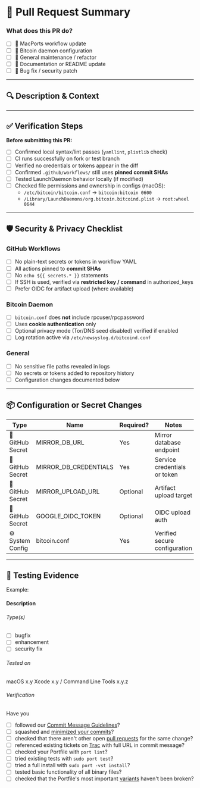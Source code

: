 # 🧾 Pull Request Summary

### What does this PR do?
<!-- Short description of what this pull request changes or adds. -->

- [ ] 🔧 MacPorts workflow update
- [ ] 💾 Bitcoin daemon configuration
- [ ] 🧰 General maintenance / refactor
- [ ] 🧱 Documentation or README update
- [ ] 🐛 Bug fix / security patch

---

## 🔍 Description & Context
<!-- Explain why this change is needed, what issue it addresses, or what improvement it introduces. -->
<!-- Example: "Updated mirror.yml to support OIDC authentication and removed static SSH keys." -->

---

## ✅ Verification Steps

**Before submitting this PR:**
- [ ] Confirmed local syntax/lint passes (`yamllint`, `plistlib` check)
- [ ] CI runs successfully on fork or test branch
- [ ] Verified no credentials or tokens appear in the diff
- [ ] Confirmed `.github/workflows/` still uses **pinned commit SHAs**
- [ ] Tested LaunchDaemon behavior locally (if modified)
- [ ] Checked file permissions and ownership in configs (macOS):
  - `/etc/bitcoin/bitcoin.conf` → `bitcoin:bitcoin 0600`
  - `/Library/LaunchDaemons/org.bitcoin.bitcoind.plist` → `root:wheel 0644`

---

## 🛡️ Security & Privacy Checklist

### GitHub Workflows
- [ ] No plain-text secrets or tokens in workflow YAML
- [ ] All actions pinned to **commit SHAs**
- [ ] No `echo ${{ secrets.* }}` statements
- [ ] If SSH is used, verified via **restricted key / command** in authorized_keys
- [ ] Prefer OIDC for artifact upload (where available)

### Bitcoin Daemon
- [ ] `bitcoin.conf` does **not** include rpcuser/rpcpassword
- [ ] Uses **cookie authentication** only
- [ ] Optional privacy mode (Tor/DNS seed disabled) verified if enabled
- [ ] Log rotation active via `/etc/newsyslog.d/bitcoind.conf`

### General
- [ ] No sensitive file paths revealed in logs
- [ ] No secrets or tokens added to repository history
- [ ] Configuration changes documented below

---

## 📦 Configuration or Secret Changes
<!-- Document if new secrets, keys, or environment variables are required -->
| Type | Name | Required? | Notes |
|------|------|------------|-------|
| 🔐 GitHub Secret | MIRROR_DB_URL | Yes | Mirror database endpoint |
| 🔐 GitHub Secret | MIRROR_DB_CREDENTIALS | Yes | Service credentials or token |
| 🔐 GitHub Secret | MIRROR_UPLOAD_URL | Optional | Artifact upload target |
| 🔐 GitHub Secret | GOOGLE_OIDC_TOKEN | Optional | OIDC upload auth |
| ⚙️ System Config | bitcoin.conf | Yes | Verified secure configuration |

---

## 🧪 Testing Evidence
<!-- Provide logs, screenshots, or CI run links showing tests passed and service working as expected. -->
Example:
#### Description

<!-- Note: it is best to make pull requests from a branch rather than from master -->

###### Type(s)
<!-- update (title contains ": U(u)pdate to"), submission (new Portfile) and CVE Identifiers are auto-detected, replace [ ] with [x] to select -->

- [ ] bugfix
- [ ] enhancement
- [ ] security fix

###### Tested on
<!-- Triple-click and copy the next line and paste it into your shell. It will copy your OS and Xcode version to the clipboard. Paste it here replacing this section.
sh -c 'echo "macOS $(sw_vers -productVersion) $(sw_vers -buildVersion) $(uname -m)"; xcode=$(xcodebuild -version 2>/dev/null); if [ $? == 0 ]; then echo "$(echo "$xcode" | awk '\''NR==1{x=$0}END{print x" "$NF}'\'')"; else echo "Command Line Tools $(pkgutil --pkg-info=com.apple.pkg.CLTools_Executables | awk '\''/version:/ {print $2}'\'')"; fi' | tee /dev/tty | pbcopy
-->
macOS x.y
Xcode x.y / Command Line Tools x.y.z

###### Verification <!-- (delete not applicable items) -->
Have you

- [ ] followed our [Commit Message Guidelines](https://trac.macports.org/wiki/CommitMessages)?
- [ ] squashed and [minimized your commits](https://guide.macports.org/#project.github)?
- [ ] checked that there aren't other open [pull requests](https://github.com/macports/macports-ports/pulls) for the same change?
- [ ] referenced existing tickets on [Trac](https://trac.macports.org/wiki/Tickets) with full URL in commit message? <!-- Please don't open a new Trac ticket if you are submitting a pull request. -->
- [ ] checked your Portfile with `port lint`?
- [ ] tried existing tests with `sudo port test`?
- [ ] tried a full install with `sudo port -vst install`?
- [ ] tested basic functionality of all binary files?
- [ ] checked that the Portfile's most important [variants](https://trac.macports.org/wiki/Variants) haven't been broken?

<!-- Use "skip notification" (surrounded with []) to avoid notifying maintainers -->
